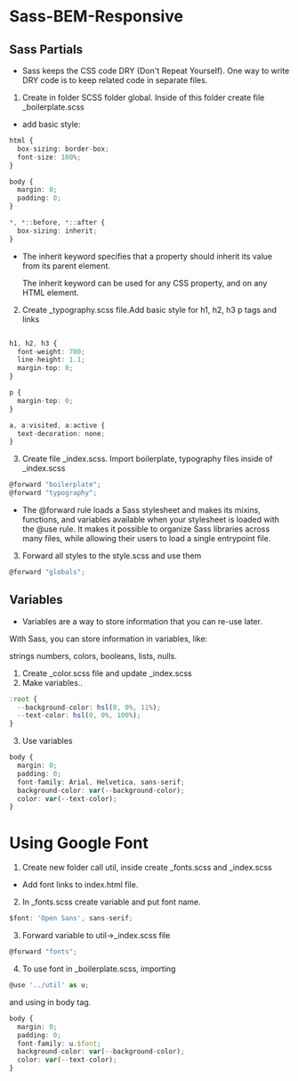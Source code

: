# Sass-BEM-Responsive

## Sass Partials
* Sass keeps the CSS code DRY (Don't Repeat Yourself). One way to write DRY code is to keep related code in separate files.
 1. Create in folder SCSS folder global. Inside of this folder create file _boilerplate.scss
 - add basic style:
```typescript
html {
  box-sizing: border-box;
  font-size: 100%;
}

body {
  margin: 0;
  padding: 0;
}

*, *::before, *::after {
  box-sizing: inherit;
}
```
- The inherit keyword specifies that a property should inherit its value from its parent element.

  The inherit keyword can be used for any CSS property, and on any HTML element.

2. Create _typography.scss file.Add basic style for h1, h2, h3 p tags and links

```typescript

h1, h2, h3 {
  font-weight: 700;
  line-height: 1.1;
  margin-top: 0;
}

p {
  margin-top: 0;
}

a, a:visited, a:active {
  text-decoration: none;
}
```
3. Create file _index.scss. Import boilerplate, typography files inside of _index.scss
```typescript
@forward "boilerplate";
@forward "typography";
```
* The @forward rule loads a Sass stylesheet and makes its mixins, functions, and variables available when your stylesheet is loaded with the @use rule. It makes it possible to organize Sass libraries across many files, while allowing their users to load a single entrypoint file.

3. Forward all styles to the style.scss and use them
```typescript
@forward "globals";
```

## Variables
* Variables are a way to store information that you can re-use later.

With Sass, you can store information in variables, like:

strings
numbers,
colors,
booleans,
lists,
nulls.
1. Create _color.scss file and update _index.scss
2. Make variables.. 

````typescript
:root {
  --background-color: hsl(0, 0%, 11%);
  --text-color: hsl(0, 0%, 100%);
}
````
3. Use variables
```typescript
body {
  margin: 0;
  padding: 0;
  font-family: Arial, Helvetica, sans-serif;
  background-color: var(--background-color);
  color: var(--text-color);
}
```
# Using Google Font
1. Create new folder call util, inside create _fonts.scss and _index.scss
* Add font links to index.html file.
2. In _fonts.scss create variable and put font name.
````typescript
$font: 'Open Sans', sans-serif;
````
3. Forward variable to util->_index.scss file
```typescript
@forward "fonts";
```
4. To use font in _boilerplate.scss, importing 
```typescript
@use '../util' as u;
```
and using in body tag.
```typescript
body {
  margin: 0;
  padding: 0;
  font-family: u.$font;
  background-color: var(--background-color);
  color: var(--text-color);
}
```